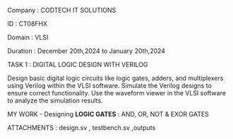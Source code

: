 Company : CODTECH IT SOLUTIONS

ID : CT08FHX

Domain : VLSI

Duration : December 20th,2024 to January 20th,2024

TASK 1 : DIGITAL LOGIC DESIGN WITH VERILOG
         
Design basic digital logic circuits like logic gates, adders, and multiplexers using Verilog within the VLSI software. Simulate the Verilog designs to ensure correct functionality. Use the waveform viewer in the VLSI software to analyze the simulation results.

MY WORK - Designing **LOGIC GATES** : AND, OR, NOT & EXOR GATES

ATTACHMENTS : design.sv , testbench.sv ,outputs



